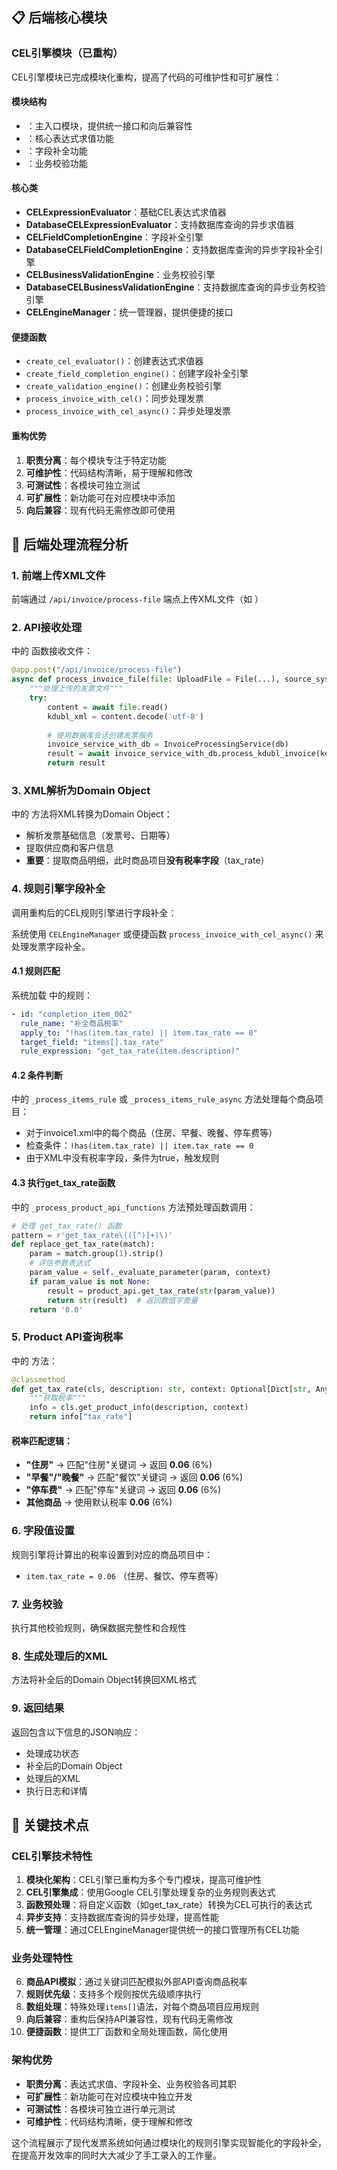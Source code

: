 ## 📋 后端核心模块

### CEL引擎模块（已重构）

CEL引擎模块已完成模块化重构，提高了代码的可维护性和可扩展性：

#### 模块结构
- **<mcfile name="cel_engine.py" path="/Users/qinqiang02/workspace/ml/ng_demo/invoice-system-demo/backend/app/core/cel_engine.py"></mcfile>**：主入口模块，提供统一接口和向后兼容性
- **<mcfile name="cel_evaluator.py" path="/Users/qinqiang02/workspace/ml/ng_demo/invoice-system-demo/backend/app/core/cel_evaluator.py"></mcfile>**：核心表达式求值功能
- **<mcfile name="cel_field_completion.py" path="/Users/qinqiang02/workspace/ml/ng_demo/invoice-system-demo/backend/app/core/cel_field_completion.py"></mcfile>**：字段补全功能
- **<mcfile name="cel_validation.py" path="/Users/qinqiang02/workspace/ml/ng_demo/invoice-system-demo/backend/app/core/cel_validation.py"></mcfile>**：业务校验功能

#### 核心类
- **CELExpressionEvaluator**：基础CEL表达式求值器
- **DatabaseCELExpressionEvaluator**：支持数据库查询的异步求值器
- **CELFieldCompletionEngine**：字段补全引擎
- **DatabaseCELFieldCompletionEngine**：支持数据库查询的异步字段补全引擎
- **CELBusinessValidationEngine**：业务校验引擎
- **DatabaseCELBusinessValidationEngine**：支持数据库查询的异步业务校验引擎
- **CELEngineManager**：统一管理器，提供便捷的接口

#### 便捷函数
- `create_cel_evaluator()`：创建表达式求值器
- `create_field_completion_engine()`：创建字段补全引擎
- `create_validation_engine()`：创建业务校验引擎
- `process_invoice_with_cel()`：同步处理发票
- `process_invoice_with_cel_async()`：异步处理发票

#### 重构优势
1. **职责分离**：每个模块专注于特定功能
2. **可维护性**：代码结构清晰，易于理解和修改
3. **可测试性**：各模块可独立测试
4. **可扩展性**：新功能可在对应模块中添加
5. **向后兼容**：现有代码无需修改即可使用

## 🔄 后端处理流程分析

### 1. **前端上传XML文件**
前端通过 `/api/invoice/process-file` 端点上传XML文件（如 <mcfile name="invoice1.xml" path="/Users/qinqiang02/colab/codespace/ai/ng_demo/data/invoice1.xml"></mcfile>）

### 2. **API接收处理**
<mcfile name="main.py" path="/Users/qinqiang02/colab/codespace/ai/ng_demo/invoice-system-demo/backend/app/main.py"></mcfile> 中的 <mcsymbol name="process_invoice_file" filename="main.py" path="/Users/qinqiang02/colab/codespace/ai/ng_demo/invoice-system-demo/backend/app/main.py" startline="87" type="function"></mcsymbol> 函数接收文件：

```python
@app.post("/api/invoice/process-file")
async def process_invoice_file(file: UploadFile = File(...), source_system: str = "ERP", db: AsyncSession = Depends(get_db)):
    """处理上传的发票文件"""
    try:
        content = await file.read()
        kdubl_xml = content.decode('utf-8')
        
        # 使用数据库会话创建发票服务
        invoice_service_with_db = InvoiceProcessingService(db)
        result = await invoice_service_with_db.process_kdubl_invoice(kdubl_xml, source_system)
        return result
```

### 3. **XML解析为Domain Object**
<mcfile name="kdubl_converter.py" path="/Users/qinqiang02/colab/codespace/ai/ng_demo/invoice-system-demo/backend/app/core/kdubl_converter.py"></mcfile> 中的 <mcsymbol name="parse" filename="kdubl_converter.py" path="/Users/qinqiang02/colab/codespace/ai/ng_demo/invoice-system-demo/backend/app/core/kdubl_converter.py" startline="17" type="function"></mcsymbol> 方法将XML转换为Domain Object：

- 解析发票基础信息（发票号、日期等）
- 提取供应商和客户信息
- **重要**：提取商品明细，此时商品项目**没有税率字段**（tax_rate）

### 4. **规则引擎字段补全**
<mcfile name="invoice_service.py" path="/Users/qinqiang02/colab/codespace/ai/ng_demo/invoice-system-demo/backend/app/services/invoice_service.py"></mcfile> 调用重构后的CEL规则引擎进行字段补全：

系统使用 `CELEngineManager` 或便捷函数 `process_invoice_with_cel_async()` 来处理发票字段补全。

#### 4.1 规则匹配
系统加载 <mcfile name="rules.yaml" path="/Users/qinqiang02/colab/codespace/ai/ng_demo/invoice-system-demo/backend/config/rules.yaml"></mcfile> 中的规则：

```yaml
- id: "completion_item_002"  
  rule_name: "补全商品税率"
  apply_to: "!has(item.tax_rate) || item.tax_rate == 0"
  target_field: "items[].tax_rate"
  rule_expression: "get_tax_rate(item.description)"
```

#### 4.2 条件判断
<mcfile name="cel_field_completion.py" path="/Users/qinqiang02/workspace/ml/ng_demo/invoice-system-demo/backend/app/core/cel_field_completion.py"></mcfile> 中的 `_process_items_rule` 或 `_process_items_rule_async` 方法处理每个商品项目：

- 对于invoice1.xml中的每个商品（住房、早餐、晚餐、停车费等）
- 检查条件：`!has(item.tax_rate) || item.tax_rate == 0`
- 由于XML中没有税率字段，条件为true，触发规则

#### 4.3 执行get_tax_rate函数
<mcfile name="cel_evaluator.py" path="/Users/qinqiang02/workspace/ml/ng_demo/invoice-system-demo/backend/app/core/cel_evaluator.py"></mcfile> 中的 `_process_product_api_functions` 方法预处理函数调用：

```python
# 处理 get_tax_rate() 函数
pattern = r'get_tax_rate\(([^)]+)\)'
def replace_get_tax_rate(match):
    param = match.group(1).strip()
    # 评估参数表达式
    param_value = self._evaluate_parameter(param, context)
    if param_value is not None:
        result = product_api.get_tax_rate(str(param_value))
        return str(result)  # 返回数值字面量
    return '0.0'
```

### 5. **Product API查询税率**
<mcfile name="product_api_service.py" path="/Users/qinqiang02/colab/codespace/ai/ng_demo/invoice-system-demo/backend/app/services/product_api_service.py"></mcfile> 中的 <mcsymbol name="get_tax_rate" filename="product_api_service.py" path="/Users/qinqiang02/colab/codespace/ai/ng_demo/invoice-system-demo/backend/app/services/product_api_service.py" startline="89" type="function"></mcsymbol> 方法：

```python
@classmethod
def get_tax_rate(cls, description: str, context: Optional[Dict[str, Any]] = None) -> float:
    """获取税率"""
    info = cls.get_product_info(description, context)
    return info["tax_rate"]
```

#### 税率匹配逻辑：
- **"住房"** → 匹配"住房"关键词 → 返回 **0.06** (6%)
- **"早餐"/"晚餐"** → 匹配"餐饮"关键词 → 返回 **0.06** (6%)  
- **"停车费"** → 匹配"停车"关键词 → 返回 **0.06** (6%)
- **其他商品** → 使用默认税率 **0.06** (6%)

### 6. **字段值设置**
规则引擎将计算出的税率设置到对应的商品项目中：
- `item.tax_rate = 0.06` （住房、餐饮、停车费等）

### 7. **业务校验**
执行其他校验规则，确保数据完整性和合规性

### 8. **生成处理后的XML**
<mcsymbol name="build" filename="kdubl_converter.py" path="/Users/qinqiang02/colab/codespace/ai/ng_demo/invoice-system-demo/backend/app/core/kdubl_converter.py" startline="50" type="function"></mcsymbol> 方法将补全后的Domain Object转换回XML格式

### 9. **返回结果**
返回包含以下信息的JSON响应：
- 处理成功状态
- 补全后的Domain Object
- 处理后的XML
- 执行日志和详情

## 🎯 关键技术点

### CEL引擎技术特性
1. **模块化架构**：CEL引擎已重构为多个专门模块，提高可维护性
2. **CEL引擎集成**：使用Google CEL引擎处理复杂的业务规则表达式
3. **函数预处理**：将自定义函数（如get_tax_rate）转换为CEL可执行的表达式
4. **异步支持**：支持数据库查询的异步处理，提高性能
5. **统一管理**：通过CELEngineManager提供统一的接口管理所有CEL功能

### 业务处理特性
6. **商品API模拟**：通过关键词匹配模拟外部API查询商品税率
7. **规则优先级**：支持多个规则按优先级顺序执行
8. **数组处理**：特殊处理`items[]`语法，对每个商品项目应用规则
9. **向后兼容**：重构后保持API兼容性，现有代码无需修改
10. **便捷函数**：提供工厂函数和全局处理函数，简化使用

### 架构优势
- **职责分离**：表达式求值、字段补全、业务校验各司其职
- **可扩展性**：新功能可在对应模块中独立开发
- **可测试性**：各模块可独立进行单元测试
- **可维护性**：代码结构清晰，便于理解和修改

这个流程展示了现代发票系统如何通过模块化的规则引擎实现智能化的字段补全，在提高开发效率的同时大大减少了手工录入的工作量。
        